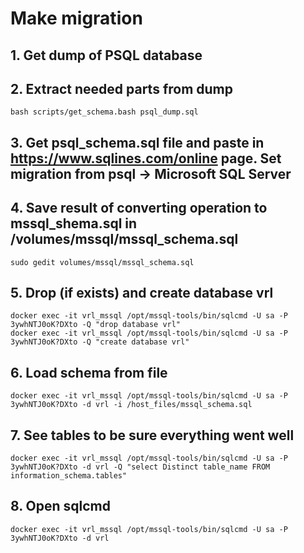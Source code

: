# Make migration

## 1. Get dump of PSQL database

## 2. Extract needed parts from dump

```
bash scripts/get_schema.bash psql_dump.sql
```

## 3. Get psql_schema.sql file and paste in https://www.sqlines.com/online page. Set migration from psql -> Microsoft SQL Server

## 4. Save result of converting operation to mssql_shema.sql in /volumes/mssql/mssql_schema.sql

```
sudo gedit volumes/mssql/mssql_schema.sql
```

## 5. Drop (if exists) and create database vrl

```
docker exec -it vrl_mssql /opt/mssql-tools/bin/sqlcmd -U sa -P 3ywhNTJ0oK?DXto -Q "drop database vrl"
docker exec -it vrl_mssql /opt/mssql-tools/bin/sqlcmd -U sa -P 3ywhNTJ0oK?DXto -Q "create database vrl"
```

## 6. Load schema from file

```
docker exec -it vrl_mssql /opt/mssql-tools/bin/sqlcmd -U sa -P 3ywhNTJ0oK?DXto -d vrl -i /host_files/mssql_schema.sql
```

## 7. See tables to be sure everything went well

```
docker exec -it vrl_mssql /opt/mssql-tools/bin/sqlcmd -U sa -P 3ywhNTJ0oK?DXto -d vrl -Q "select Distinct table_name FROM information_schema.tables"
```

## 8. Open sqlcmd

```
docker exec -it vrl_mssql /opt/mssql-tools/bin/sqlcmd -U sa -P 3ywhNTJ0oK?DXto -d vrl
```
